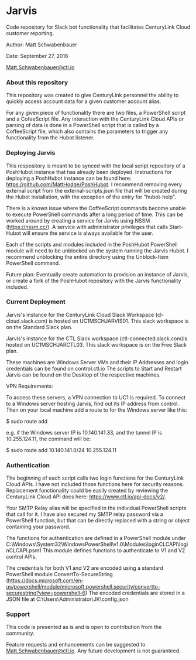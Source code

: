 # Jarvis

Code repository for Slack bot functionality that facilitates CenturyLink Cloud customer reporting.

Author: Matt Schwabenbauer

Date: September 27, 2016

Matt.Schwabenbauer@ctl.io

### About this repository

This repository was created to give CenturyLink personnel the ability to quickly access account data for a given customer account alias.

For any given piece of functionality there are two files, a PowerShell script and a CofeeScript file. Any interaction with the CenturyLink Cloud APIs or parsing of data is done in a PowerShell script that is called by a CoffeeScript file, which also contains the parameters to trigger any functionality from the Hubot listener.

### Deploying Jarvis

This respository is meant to be synced with the local script repository of a PoshHubot instance that has already been deployed. Instructions for deploying a PoshHubot instance can be found here: https://github.com/MattHodge/PoshHubot. I recommend removing every external script from the external-scripts.json file that will be created during the Hubot installation, with the exception of the entry for "hubot-help".

There is a known issue where the CoffeeScript commands become unable to execute PowerShell commands after a long period of time. This can be worked around by creating a service for Jarvis using NSSM (https://nssm.cc/). A service with administrator privileges that calls Start-Hubot will ensure the service is always available for the user.

Each of the scripts and modules included in the PoshHubot PowerShell module will need to be unblocked on the system running the Jarvis Hubot. I recommend unblocking the entire directory using the Unblock-Item PowerShell command.

Future plan: Eventually create automation to provision an instance of Jarvis, or create a fork of the PoshHubot repository with the Jarvis functionality included.

### Current Deployment

Jarvis's instance for the CenturyLink Cloud Slack Workspace (cl-cloud.slack.com) is hosted on UC1MSCHJARVIS01. This slack workspace is on the Standard Slack plan.

Jarvis's instance for the CTL Slack workspace (ctl-connected.slack.com)is hosted on UC1MSCHJARCTL03. This slack workspace is on the Free Slack plan.

These machines are Windows Server VMs and their IP Addresses and login credentials can be found on control.ctl.io
The scripts to Start and Restart Jarvis can be found on the Desktop of the respective machines. 

VPN Requirements:

To access these servers, a VPN connection to UC1 is required. To connect to a Windows server hosting Jarvis, find out its IP address from control.
Then on your local machine add a route to for the Windows server like this:

$ sudo route add <subnet-windows-machine> <tunnel IP>

e.g. if the Windows server IP is 10.140.141.33, and the tunnel IP is 10.255.124.11, the command will be:

$ sudo route add 10.140.141.0/24 10.255.124.11


### Authentication

The beginning of each script calls two login functions for the CenturyLink Cloud APIs. I have not included those functions here for security reasons. Replacement functionality could be easily created by reviewing the CenturyLink Cloud API docs here: https://www.ctl.io/api-docs/v2/.

Your SMTP Relay alias will be specified in the individual PowerShell scripts that call for it. I have also secured my SMTP relay password via a PowerShell function, but that can be directly replaced with a string or object containing your password.

The functions for authentication are defined in a PowerShell module under C:\Windows\System32\WindowsPowerShell\v1.0\Modules\loginCLCAPI\loginCLCAPI.psm1
This module defines functions to authenticate to V1 and V2 control APIs.

The credentials for both V1 and V2 are encoded using a standard PowerShell module ConvertTo-SecureString (https://docs.microsoft.com/en-us/powershell/module/microsoft.powershell.security/convertto-securestring?view=powershell-6)
The encoded credentials are stored in a JSON file at C:\Users\Administrator\JK\config.json


### Support

This code is presented as is and is open to contribution from the community.

Feature requests and enhancements can be suggested to Matt.Schwabenbauer@ctl.io. Any future development is not guaranteed.